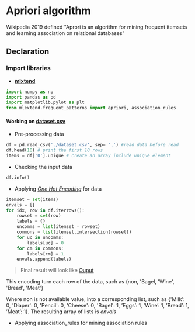 # Apriori algorithm

Wikipedia 2019 defined "Aprori is an algorithm for mining frequent itemsets and learning association on relational databases"

## Declaration

### Import libraries

- [**mlxtend**]()

```python
import numpy as np
import pandas as pd
import matplotlib.pylot as plt
from mlextend.frequent_patterns import apriori, association_rules
```

#### Working on [dataset.csv](https://github.com/DacCute/Data_mining_EX/blob/main/Apriori%20algorithm/Data/dataset.csv)

* Pre-processing data

```python
df = pd.read_csv('./dataset.csv', sep= ',') #read data before read
df.head(10) # print the first 10 rows
items = df['0'].unique # create an array include unique element
```

* Checking the input data

```python
df.info()
```

* Applying [_One Hot Encoding_](https://en.wikipedia.org/wiki/One-hot) for data

```python
itemset = set(items)
envals = []
for idx, row in df.iterrows():
    rowset = set(row)
    labels = {}
    uncomms = list(itemset - rowset)
    commons = list(itemset.intersection(rowset))
    for uc in uncomms:
        labels[uc] = 0
    for cm in commons:
        labels[cm] = 1
    envals.append(labels)
```

 > Final result will look like [Ouput](https://github.com/DacCute/Data_mining_EX/blob/main/Apriori%20algorithm/Illustration/OHE.output)

This encoding turn each row of the data, such as {non, 'Bagel, 'Wine', 'Bread', 'Meat'} 

Where non is not available value, into a corresponding list, such as {'Milk': 0, 'Diaper': 0, 'Pencil': 0, 'Cheese': 0, 'Bagel': 1, ’Eggs’: 1, ’Wine’: 1, ’Bread’: 1, ’Meat’: 1}. The resulting array of lists is _envals_

* Applying association_rules for mining association rules
